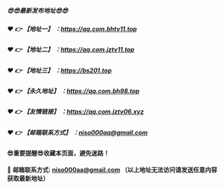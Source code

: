 ##### :sunglasses::sunglasses:最新发布地址:sunglasses::sunglasses:

##### :heart: :point_right: 【地址一】 ：https://qq.com.bhtv11.top

##### :heart: :point_right: 【地址二】 ：https://qq.com.jztv11.top

##### :heart: :point_right: 【地址三】 ：https://bs201.top

##### :heart: :point_right: 【永久地址】 ：https://qq.com.bh98.top

##### :heart: :point_right: 【友情链接】 ：https://qq.com.jztv06.xyz

##### :heart: :point_right: 【邮箱联系方式】 ：niso000aa@gmail.com

#### :sunglasses:重要提醒:sunglasses:收藏本页面，避免迷路！


:e-mail: __邮箱联系方式: niso000aa@gmail.com （以上地址无法访问请发送任意内容获取最新地址）__
